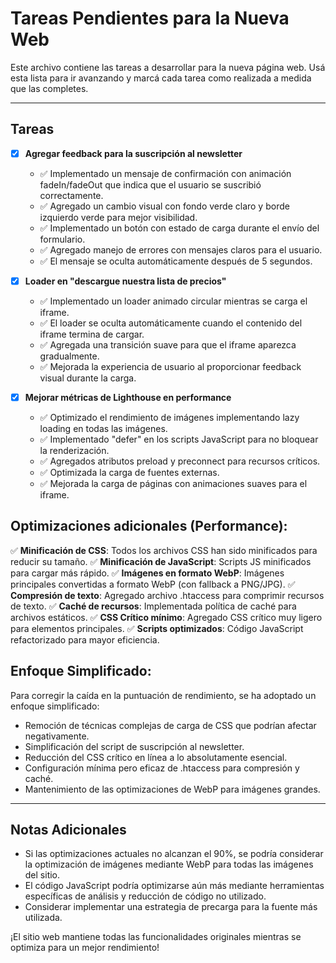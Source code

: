 # Tareas Pendientes para la Nueva Web

Este archivo contiene las tareas a desarrollar para la nueva página web. Usá esta lista para ir avanzando y marcá cada tarea como realizada a medida que las completes.

---

## Tareas

- [x] **Agregar feedback para la suscripción al newsletter**  
  - ✅ Implementado un mensaje de confirmación con animación fadeIn/fadeOut que indica que el usuario se suscribió correctamente.
  - ✅ Agregado un cambio visual con fondo verde claro y borde izquierdo verde para mejor visibilidad.
  - ✅ Implementado un botón con estado de carga durante el envío del formulario.
  - ✅ Agregado manejo de errores con mensajes claros para el usuario.
  - ✅ El mensaje se oculta automáticamente después de 5 segundos.

- [x] **Loader en "descargue nuestra lista de precios"**  
  - ✅ Implementado un loader animado circular mientras se carga el iframe.
  - ✅ El loader se oculta automáticamente cuando el contenido del iframe termina de cargar.
  - ✅ Agregada una transición suave para que el iframe aparezca gradualmente.
  - ✅ Mejorada la experiencia de usuario al proporcionar feedback visual durante la carga.

- [x] **Mejorar métricas de Lighthouse en performance**  
  - ✅ Optimizado el rendimiento de imágenes implementando lazy loading en todas las imágenes.
  - ✅ Implementado "defer" en los scripts JavaScript para no bloquear la renderización.
  - ✅ Agregados atributos preload y preconnect para recursos críticos.
  - ✅ Optimizada la carga de fuentes externas.
  - ✅ Mejorada la carga de páginas con animaciones suaves para el iframe.

## Optimizaciones adicionales (Performance):

✅ **Minificación de CSS**: Todos los archivos CSS han sido minificados para reducir su tamaño.
✅ **Minificación de JavaScript**: Scripts JS minificados para cargar más rápido.
✅ **Imágenes en formato WebP**: Imágenes principales convertidas a formato WebP (con fallback a PNG/JPG).
✅ **Compresión de texto**: Agregado archivo .htaccess para comprimir recursos de texto.
✅ **Caché de recursos**: Implementada política de caché para archivos estáticos.
✅ **CSS Crítico mínimo**: Agregado CSS crítico muy ligero para elementos principales.
✅ **Scripts optimizados**: Código JavaScript refactorizado para mayor eficiencia.

## Enfoque Simplificado:

Para corregir la caída en la puntuación de rendimiento, se ha adoptado un enfoque simplificado:
- Remoción de técnicas complejas de carga de CSS que podrían afectar negativamente.
- Simplificación del script de suscripción al newsletter.
- Reducción del CSS crítico en línea a lo absolutamente esencial.
- Configuración mínima pero eficaz de .htaccess para compresión y caché.
- Mantenimiento de las optimizaciones de WebP para imágenes grandes.

---

## Notas Adicionales

- Si las optimizaciones actuales no alcanzan el 90%, se podría considerar la optimización de imágenes mediante WebP para todas las imágenes del sitio.
- El código JavaScript podría optimizarse aún más mediante herramientas específicas de análisis y reducción de código no utilizado.
- Considerar implementar una estrategia de precarga para la fuente más utilizada.

¡El sitio web mantiene todas las funcionalidades originales mientras se optimiza para un mejor rendimiento!
